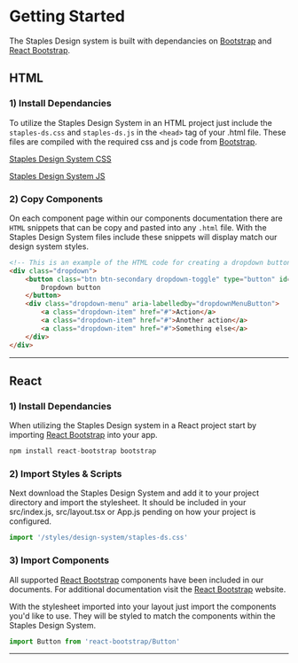 
# Getting Started

The Staples Design system is built with dependancies on [Bootstrap](https://getbootstrap.com) and [React Bootstrap](https://react-bootstrap.github.io/).

## HTML

### 1) Install Dependancies

To utilize the Staples Design System in an HTML project just include the `staples-ds.css` and `staples-ds.js` in the `<head>` tag of your .html file.
These files are compiled with the required css and js code from [Bootstrap](https://getbootstrap.com).

[Staples Design System CSS](https://github.com/staples-canada-inc/staples-ds-docs/blob/master/src/styles/design-system/staples-ds.min.css)

[Staples Design System JS]()

### 2) Copy Components

On each component page within our components documentation there are `HTML` snippets that can be copy and pasted into any `.html` file. With the Staples Design System files include these snippets will display match 
our design system styles.

```HTML
<!-- This is an example of the HTML code for creating a dropdown button -->
<div class="dropdown">
    <button class="btn btn-secondary dropdown-toggle" type="button" id="dropdownMenuButton" data-toggle="dropdown" aria-haspopup="true" aria-expanded="false">
        Dropdown button
    </button>
    <div class="dropdown-menu" aria-labelledby="dropdownMenuButton">
        <a class="dropdown-item" href="#">Action</a>
        <a class="dropdown-item" href="#">Another action</a>
        <a class="dropdown-item" href="#">Something else</a>
    </div>
</div>
```

---

## React

### 1) Install Dependancies

When utilizing the Staples Design system in a React project start by importing [React Bootstrap](https://react-bootstrap.github.io/) into your app.

```javascript
npm install react-bootstrap bootstrap
```

### 2) Import Styles & Scripts

Next download the Staples Design System and add it to your project directory and import the stylesheet. It should be included in your src/index.js, src/layout.tsx or App.js pending on how your project is configured.

```javascript
import '/styles/design-system/staples-ds.css'
```

### 3) Import Components

All supported [React Bootstrap](https://react-bootstrap.github.io/) components have been included in our documents. For additional documentation visit the [React Bootstrap](https://react-bootstrap.github.io/) website. 

With the stylesheet imported into your layout just import the components you'd like to use. They will be styled to match the components within the Staples Design System.

```javascript
import Button from 'react-bootstrap/Button'
```

---